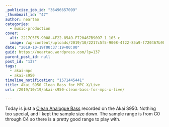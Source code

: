 ```yaml
---
_publicize_job_id: "36496657099"
_thumbnail_id: "47"
author: neartao
categories:
  - music-production
cover:
  alt: 2217C5F5-9008-4F22-85A9-F720467B9097_1_105_c
  image: /wp-content/uploads/2019/10/2217c5f5-9008-4f22-85a9-f720467b9097_1_105_c.jpeg
date: "2019-10-19T00:37:19+00:00"
guid: https://neartao.wordpress.com/?p=137
parent_post_id: null
post_id: "137"
tags:
  - akai-mpc
  - akai-s950
timeline_notification: "1571445441"
title: Akai S950 Clean Bass for MPC X/Live
url: /2019/10/19/akai-s950-clean-bass-for-mpc-x-live/

---
```

Today is just a [Clean Analogue Bass](/wp-content/uploads/2019/10/nt-950-analogue-clean-bass-01.zip) recorded on the Akai S950. Nothing too special, and I kept the sample size down. The sample range is from C0 through C4 so there is a pretty good range to play with.

